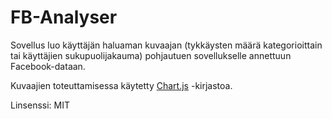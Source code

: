 # FB-Analyser

Sovellus luo käyttäjän haluaman kuvaajan (tykkäysten määrä kategorioittain tai käyttäjien sukupuolijakauma) pohjautuen sovellukselle annettuun Facebook-dataan.

Kuvaajien toteuttamisessa käytetty [Chart.js](http://www.chartjs.org/) -kirjastoa.

Linsenssi: MIT

